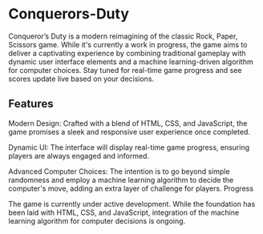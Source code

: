 # Conquerors-Duty

Conqueror’s Duty is a modern reimagining of the classic Rock, Paper, Scissors game. While it's currently a work in progress, the game aims to deliver a captivating experience by combining traditional gameplay with dynamic user interface elements and a machine learning-driven algorithm for computer choices. Stay tuned for real-time game progress and see scores update live based on your decisions.

## Features

Modern Design: Crafted with a blend of HTML, CSS, and JavaScript, the game promises a sleek and responsive user experience once completed.

Dynamic UI: The interface will display real-time game progress, ensuring players are always engaged and informed.

Advanced Computer Choices: The intention is to go beyond simple randomness and employ a machine learning algorithm to decide the computer's move, adding an extra layer of challenge for players.
Progress

The game is currently under active development. While the foundation has been laid with HTML, CSS, and JavaScript, integration of the machine learning algorithm for computer decisions is ongoing.
